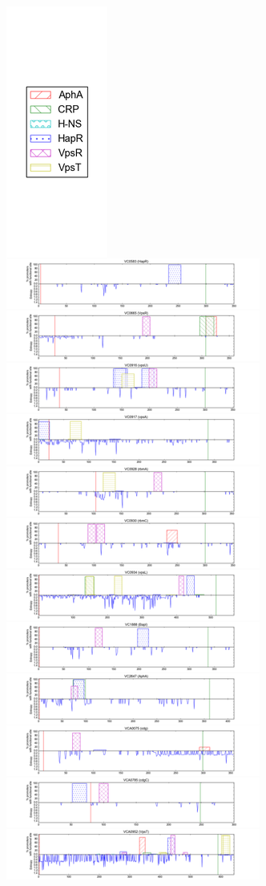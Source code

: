 ![legend](legend.png)
![](VC0583_HapR__pseudogene__quoru.png)
![](VC0665_VpsR_sigma-54_dependent.png)
![](VC0916_vpsU_phosphotyrosine_pr.png)
![](VC0917_vpsA_UDP-N-acetylglucos.png)
![](VC0928_rbmA_hypothetical_prote.png)
![](VC0930_rbmC_hemolysin-related_.png)
![](VC0934_vpsL_capsular_polysacch.png)
![](VC1888_BapI_hemolysin-like_pro.png)
![](VC2647_AphA_virulence_and_quor.png)
![](VCA0075_cdg.png)
![](VCA0785_cdgC_diguanylate_cycla.png)
![](VCA0952_VpsT_transcriptional_r.png)
